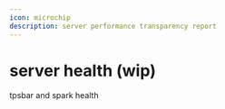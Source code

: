 ```yaml
---
icon: microchip
description: server performance transparency report
---
```


# server health (wip)

tpsbar and spark health
